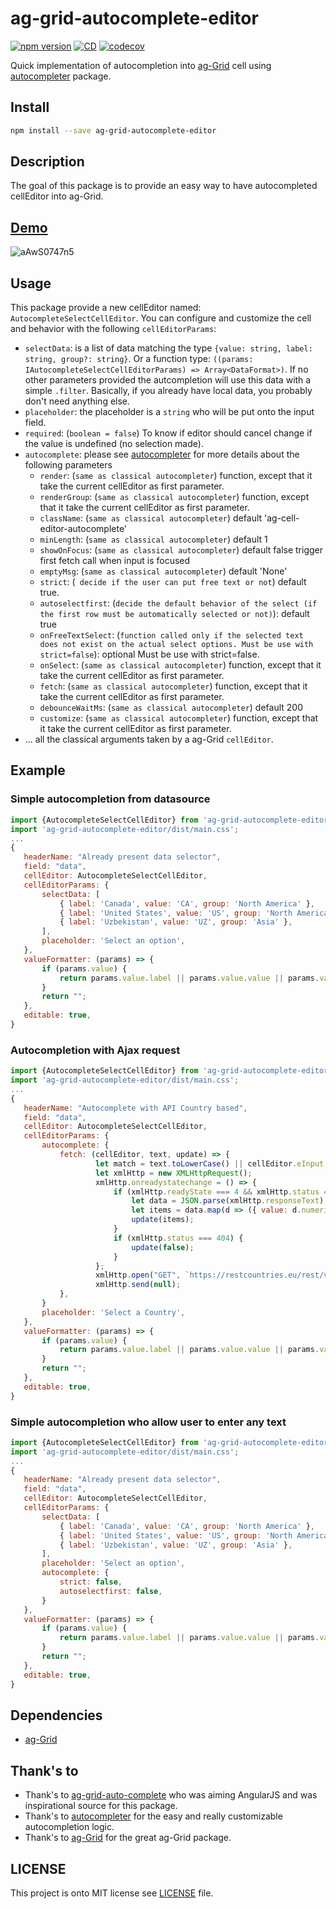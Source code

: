 # ag-grid-autocomplete-editor

[![npm version](https://badge.fury.io/js/ag-grid-autocomplete-editor.svg)](https://badge.fury.io/js/ag-grid-autocomplete-editor)
[![CD](https://github.com/avallete/ag-grid-autocomplete-editor/actions/workflows/cd.yml/badge.svg)](https://github.com/avallete/ag-grid-autocomplete-editor/actions/workflows/cd.yml)
[![codecov](https://codecov.io/gh/avallete/ag-grid-autocomplete-editor/branch/master/graph/badge.svg)](https://codecov.io/gh/avallete/ag-grid-autocomplete-editor)

Quick implementation of autocompletion into [ag-Grid](https://github.com/ag-grid/ag-grid) cell using [autocompleter](https://github.com/kraaden/autocomplete) package.

## Install

```bash
npm install --save ag-grid-autocomplete-editor
```

## Description

The goal of this package is to provide an easy way to have autocompleted cellEditor into ag-Grid.

## [Demo](https://stackblitz.com/edit/ag-grid-autocomplete-editor)

![aAwS0747n5](https://user-images.githubusercontent.com/8771783/54754946-0bdae680-4be5-11e9-9a49-b2b56d0d762c.gif)

## Usage

This package provide a new cellEditor named: `AutocompleteSelectCellEditor`.
You can configure and customize the cell and behavior with the following `cellEditorParams`:

- `selectData`: is a list of data matching the type `{value: string, label: string, group?: string}`. Or a function type: `((params: IAutocompleteSelectCellEditorParams) => Array<DataFormat>)`.
  If no other parameters provided the autcompletion will use this data with a simple `.filter`. Basically, if you already have local data, you probably don't need anything else.
- `placeholder`: the placeholder is a `string` who will be put onto the input field.
- `required`: (`boolean = false`) To know if editor should cancel change if the value is undefined (no selection made).
- `autocomplete`: please see [autocompleter](https://github.com/kraaden/autocomplete) for more details about the following parameters
  - `render`: (`same as classical autocompleter`) function, except that it take the current cellEditor as first parameter.
  - `renderGroup`: (`same as classical autocompleter`) function, except that it take the current cellEditor as first parameter.
  - `className`: (`same as classical autocompleter`) default 'ag-cell-editor-autocomplete'
  - `minLength`: (`same as classical autocompleter`) default 1
  - `showOnFocus`: (`same as classical autocompleter`) default false trigger first fetch call when input is focused
  - `emptyMsg`: (`same as classical autocompleter`) default 'None'
  - `strict`: (` decide if the user can put free text or not`) default true.
  - `autoselectfirst`: (`decide the default behavior of the select (if the first row must be automatically selected or not)`): default true
  - `onFreeTextSelect`: (`function called only if the selected text does not exist on the actual select options. Must be use with strict=false`): optional Must be use with strict=false.
  - `onSelect`: (`same as classical autocompleter`) function, except that it take the current cellEditor as first parameter.
  - `fetch`: (`same as classical autocompleter`) function, except that it take the current cellEditor as first parameter.
  - `debounceWaitMs`: (`same as classical autocompleter`) default 200
  - `customize`: (`same as classical autocompleter`) function, except that it take the current cellEditor as first parameter.
- ... all the classical arguments taken by a ag-Grid `cellEditor`.

## Example

### Simple autocompletion from datasource

```js
import {AutocompleteSelectCellEditor} from 'ag-grid-autocomplete-editor';
import 'ag-grid-autocomplete-editor/dist/main.css';
...
{
   headerName: "Already present data selector",
   field: "data",
   cellEditor: AutocompleteSelectCellEditor,
   cellEditorParams: {
       selectData: [
           { label: 'Canada', value: 'CA', group: 'North America' },
           { label: 'United States', value: 'US', group: 'North America' },
           { label: 'Uzbekistan', value: 'UZ', group: 'Asia' },
       ],
       placeholder: 'Select an option',
   },
   valueFormatter: (params) => {
       if (params.value) {
           return params.value.label || params.value.value || params.value;
       }
       return "";
   },
   editable: true,
}
```

### Autocompletion with Ajax request

```js
import {AutocompleteSelectCellEditor} from 'ag-grid-autocomplete-editor';
import 'ag-grid-autocomplete-editor/dist/main.css';
...
{
   headerName: "Autocomplete with API Country based",
   field: "data",
   cellEditor: AutocompleteSelectCellEditor,
   cellEditorParams: {
       autocomplete: {
           fetch: (cellEditor, text, update) => {
                   let match = text.toLowerCase() || cellEditor.eInput.value.toLowerCase();
                   let xmlHttp = new XMLHttpRequest();
                   xmlHttp.onreadystatechange = () => {
                       if (xmlHttp.readyState === 4 && xmlHttp.status === 200) {
                           let data = JSON.parse(xmlHttp.responseText);
                           let items = data.map(d => ({ value: d.numericCode, label: d.name, group: d.region }));
                           update(items);
                       }
                       if (xmlHttp.status === 404) {
                           update(false);
                       }
                   };
                   xmlHttp.open("GET", `https://restcountries.eu/rest/v2/name/${match}`, true);
                   xmlHttp.send(null);
           },
       }
       placeholder: 'Select a Country',
   },
   valueFormatter: (params) => {
       if (params.value) {
           return params.value.label || params.value.value || params.value;
       }
       return "";
   },
   editable: true,
}
```

### Simple autocompletion who allow user to enter any text

```js
import {AutocompleteSelectCellEditor} from 'ag-grid-autocomplete-editor';
import 'ag-grid-autocomplete-editor/dist/main.css';
...
{
   headerName: "Already present data selector",
   field: "data",
   cellEditor: AutocompleteSelectCellEditor,
   cellEditorParams: {
       selectData: [
           { label: 'Canada', value: 'CA', group: 'North America' },
           { label: 'United States', value: 'US', group: 'North America' },
           { label: 'Uzbekistan', value: 'UZ', group: 'Asia' },
       ],
       placeholder: 'Select an option',
       autocomplete: {
           strict: false,
           autoselectfirst: false,
       }
   },
   valueFormatter: (params) => {
       if (params.value) {
           return params.value.label || params.value.value || params.value;
       }
       return "";
   },
   editable: true,
}
```

## Dependencies

- [ag-Grid](https://github.com/ag-grid/ag-grid)

## Thank's to

- Thank's to [ag-grid-auto-complete](https://github.com/superman-lopez/ag-grid-auto-complete) who was aiming AngularJS and was inspirational source for this package.
- Thank's to [autocompleter](https://github.com/kraaden/autocomplete) for the easy and really customizable autocompletion logic.
- Thank's to [ag-Grid](https://github.com/ag-grid/ag-grid) for the great ag-Grid package.

## LICENSE

This project is onto MIT license see [LICENSE](./LICENSE) file.
